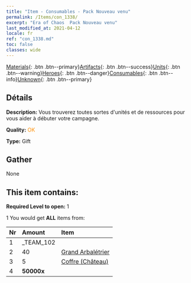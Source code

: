 ```yaml
---
title: "Item - Consumables - Pack Nouveau venu"
permalink: /Items/con_1338/
excerpt: "Era of Chaos  Pack Nouveau venu"
last_modified_at: 2021-04-12
locale: fr
ref: "con_1338.md"
toc: false
classes: wide
---
```

 [Materials](/fr/Items/){: .btn .btn--primary}[Artifacts](/fr/Items/Artifacts/){: .btn .btn--success}[Units](/fr/Items/Units/){: .btn .btn--warning}[Heroes](/fr/Items/Heroes/){: .btn .btn--danger}[Consumables](/fr/Items/Consumables/){: .btn .btn--info}[Unknown](/fr/Items/Unknown/){: .btn .btn--primary}

## Détails
 **Description:** Vous trouverez toutes sortes d'unités et de ressources pour vous aider à débuter votre campagne.

 **Quality:** <span style="color: #FF8C00">OK</span>

 **Type:** Gift

## Gather

  None

## This item contains:

 **Required Level to open:** 1

 1 You would get **ALL** items  from:

  | Nr | Amount |     Item    |
  |:---|:-------|:------------|
  | 1 | _TEAM_102 | 
  | 2 | 40 | [Grand Arbalétrier](/fr/Items/unt_191/) | 
  | 3 | 5 | [Coffre (Château)](/fr/Items/con_1269/) | 
  | 4 |  **50000x** | <i class="fas fa-coins"/> |  | 
